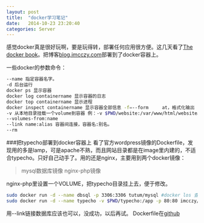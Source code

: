 ```yaml
---
layout: post
title:  "docker学习笔记"
date:   2014-10-23 23:20:40
categories: Server
---
```

感觉docker真是很好玩啊，要是玩得转，部署任何应用很方便。这几天看了[The docker book](http://www.dockerbook.com/)。把博客[blog.imcczy.com](blog.imcczy.com)部署到了docker容器上。

一些docker的参数命令：

```bash
--name 指定容器名字。
-d 后台运行
docker ps 显示容器
docker log containername 显示容器的日志
docker top containername 显示进程
docker inspect containername 显示容器全部信息 -f=--form     at，格式化输出
-v 从本地目录挂载一个volume到容器 例：-v $PWD/website:/var/www/html/website。挂载当前目录下的website到容器的/var/www/html/website
--volumes-from:name 
--link name:alias 容器间连接，容器名:别名。
--rm 
```

###把typecho部署到docker容器上
看了官方wordpress镜像的Dockerfile，发现用的多是lamp，可是apache不熟，而且网站目录都是在image里内建的，不适合typecho。只好自己动手了。用的还是nginx，主要用到两个docker镜像：

> mysql数据库镜像
nginx-php镜像

nginx-php里设置一个VOLUME，把typecho目录挂上去，便于修改。

```bash
sudo docker run -d --name dbsql -p 3306:3306 tutum/mysql #docker los 查看密码，修改密码
sudo docker run -d --name typecho -v $PWD/typecho:/app -p 80:80 imcczy/nginx-php
```

用--link链接数据库应该也可以，没成功，以后再试。
Dockerfile在[github](https://github.com/imcczy/mydocker)
